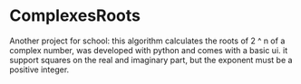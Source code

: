 # ComplexesRoots
Another project for school:
this algorithm calculates the roots of 2 ^ n of a complex number, was developed with python and comes with a basic ui.
it support squares on the real and imaginary part, but the exponent must be a positive integer.
